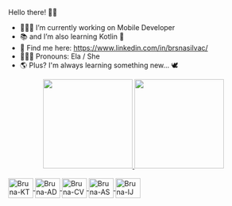 Hello there! 👋🏼

- 👩🏻‍💻 I’m currently working on Mobile Developer
- 📚 and I’m also learning Kotlin 🥳
- 🔗 Find me here: https://www.linkedin.com/in/brsnasilvac/
- 👩🏻‍🦱 Pronouns: Ela / She
- 🌎 Plus? I'm always learning something new... 🕊️

<div align="center">

  <a href="https://github.com/brunasdev">
  
  <img height="180em" src="https://github-readme-stats.vercel.app/api?username=brunasdev&show_icons=true&theme=dark&include_all_commits=true&count_private=true"/>
  <img height="180em" src="https://github-readme-stats.vercel.app/api/top-langs/?username=brunasdev&layout=compact&langs_count=7&theme=dark"/>

</div>

<div style="display: inline_block"><br>
  
<img align="center" alt="Bruna-KT" height="40" width="50" src="https://cdn.jsdelivr.net/gh/devicons/devicon/icons/kotlin/kotlin-original-wordmark.svg" />
<img align="center" alt="Bruna-AD" height="40" width="50" src="https://cdn.jsdelivr.net/gh/devicons/devicon/icons/android/android-original.svg" />
<img align="center" alt="Bruna-CV" height="40" width="50" src="https://cdn.jsdelivr.net/gh/devicons/devicon/icons/canva/canva-original.svg" />
<img align="center" alt="Bruna-AS" height="40" width="50" src="https://cdn.jsdelivr.net/gh/devicons/devicon/icons/androidstudio/androidstudio-original.svg" />
<img align="center" alt="Bruna-IJ" height="40" width="50" src="https://cdn.jsdelivr.net/gh/devicons/devicon/icons/intellij/intellij-plain-wordmark.svg" />
            
</div>

